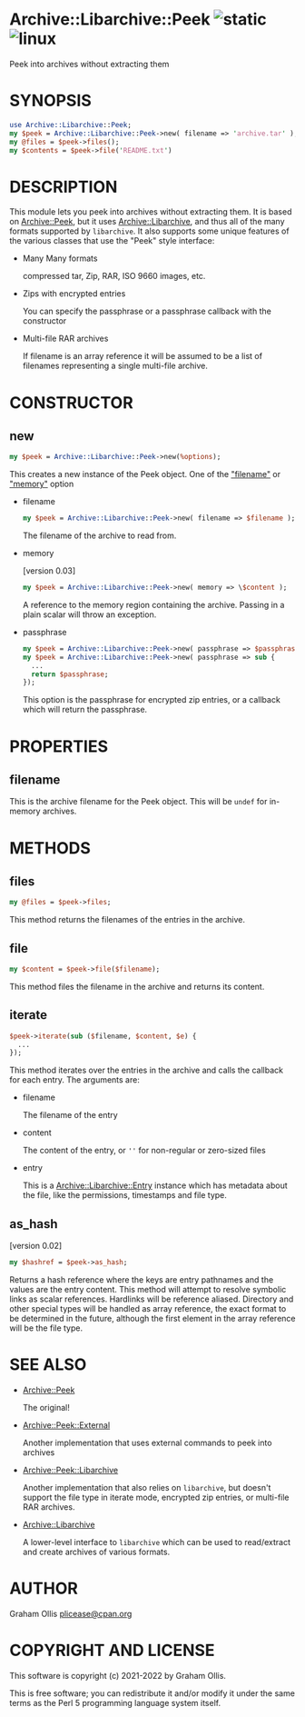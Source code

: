 # Archive::Libarchive::Peek ![static](https://github.com/uperl/Archive-Libarchive-Peek/workflows/static/badge.svg) ![linux](https://github.com/uperl/Archive-Libarchive-Peek/workflows/linux/badge.svg)

Peek into archives without extracting them

# SYNOPSIS

```perl
use Archive::Libarchive::Peek;
my $peek = Archive::Libarchive::Peek->new( filename => 'archive.tar' );
my @files = $peek->files();
my $contents = $peek->file('README.txt')
```

# DESCRIPTION

This module lets you peek into archives without extracting them.  It is based on [Archive::Peek](https://metacpan.org/pod/Archive::Peek), but it uses [Archive::Libarchive](https://metacpan.org/pod/Archive::Libarchive),
and thus all of the many formats supported by `libarchive`.  It also supports some unique features of the various classes that use
the "Peek" style interface:

- Many Many formats

    compressed tar, Zip, RAR, ISO 9660 images, etc.

- Zips with encrypted entries

    You can specify the passphrase or a passphrase callback with the constructor

- Multi-file RAR archives

    If filename is an array reference it will be assumed to be a list of filenames
    representing a single multi-file archive.

# CONSTRUCTOR

## new

```perl
my $peek = Archive::Libarchive::Peek->new(%options);
```

This creates a new instance of the Peek object.  One of the ["filename"](#filename) or
["memory"](#memory) option

- filename

    ```perl
    my $peek = Archive::Libarchive::Peek->new( filename => $filename );
    ```

    The filename of the archive to read from.

- memory

    \[version 0.03\]

    ```perl
    my $peek = Archive::Libarchive::Peek->new( memory => \$content );
    ```

    A reference to the memory region containing the archive.  Passing in a plain
    scalar will throw an exception.

- passphrase

    ```perl
    my $peek = Archive::Libarchive::Peek->new( passphrase => $passphrase );
    my $peek = Archive::Libarchive::Peek->new( passphrase => sub {
      ...
      return $passphrase;
    });
    ```

    This option is the passphrase for encrypted zip entries, or a
    callback which will return the passphrase.

# PROPERTIES

## filename

This is the archive filename for the Peek object.  This will be `undef` for in-memory archives.

# METHODS

## files

```perl
my @files = $peek->files;
```

This method returns the filenames of the entries in the archive.

## file

```perl
my $content = $peek->file($filename);
```

This method files the filename in the archive and returns its content.

## iterate

```perl
$peek->iterate(sub ($filename, $content, $e) {
  ...
});
```

This method iterates over the entries in the archive and calls the callback for each
entry.  The arguments are:

- filename

    The filename of the entry

- content

    The content of the entry, or `''` for non-regular or zero-sized files

- entry

    This is a [Archive::Libarchive::Entry](https://metacpan.org/pod/Archive::Libarchive::Entry) instance which has metadata about the
    file, like the permissions, timestamps and file type.

## as\_hash

\[version 0.02\]

```perl
my $hashref = $peek->as_hash;
```

Returns a hash reference where the keys are entry pathnames and the values are the
entry content.  This method will attempt to resolve symbolic links as scalar references.
Hardlinks will be reference aliased.  Directory and other special types will be handled
as array reference, the exact format to be determined in the future, although the first
element in the array reference will be the file type.

# SEE ALSO

- [Archive::Peek](https://metacpan.org/pod/Archive::Peek)

    The original!

- [Archive::Peek::External](https://metacpan.org/pod/Archive::Peek::External)

    Another implementation that uses external commands to peek into archives

- [Archive::Peek::Libarchive](https://metacpan.org/pod/Archive::Peek::Libarchive)

    Another implementation that also relies on `libarchive`, but doesn't support
    the file type in iterate mode, encrypted zip entries, or multi-file RAR archives.

- [Archive::Libarchive](https://metacpan.org/pod/Archive::Libarchive)

    A lower-level interface to `libarchive` which can be used to read/extract and create
    archives of various formats.

# AUTHOR

Graham Ollis <plicease@cpan.org>

# COPYRIGHT AND LICENSE

This software is copyright (c) 2021-2022 by Graham Ollis.

This is free software; you can redistribute it and/or modify it under
the same terms as the Perl 5 programming language system itself.
